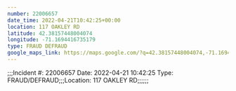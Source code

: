 ```yaml
---
number: 22006657
date_time: 2022-04-21T10:42:25+00:00
location: 117 OAKLEY RD
latitude: 42.38157448004074
longitude: -71.1694416735179
type: FRAUD DEFRAUD
google_maps_link: https://maps.google.com/?q=42.38157448004074,-71.1694416735179
---
```


;;;Incident #: 22006657  Date: 2022-04-21 10:42:25   Type: FRAUD/DEFRAUD;;;Location: 117 OAKLEY RD;;;;;;
